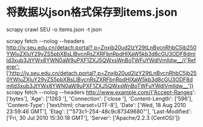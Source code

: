 # 将数据以json格式保存到items.json
scrapy crawl SEU -o items.json -t json

scrapy fetch --nolog --headers http://jy.seu.edu.cn/detach.portal?.p=Znxjb20ud2lzY29tLnBvcnRhbC5jb250YWluZXIuY29yZS5pbXBsLlBvcnRsZXRFbnRpdHlXaW5kb3d8cGU3ODF8dmlld3xub3JtYWx8YWN0aW9uPXF1ZXJ5QWxsWnBoTWFuYWdlVmlldw__/{'Referer':['http://jy.seu.edu.cn/detach.portal?.p=Znxjb20ud2lzY29tLnBvcnRhbC5jb250YWluZXIuY29yZS5pbXBsLlBvcnRsZXRFbnRpdHlXaW5kb3d8cGU3ODF8dmlld3xub3JtYWx8YWN0aW9uPXF1ZXJ5QWxsWnBoTWFuYWdlVmlldw__']}
scrapy fetch --nolog --headers http://www.example.com/{'Accept-Ranges': ['bytes'], 'Age': ['1263 '], 'Connection': ['close '], 'Content-Length': ['596'], 'Content-Type': ['text/html; charset=UTF-8'], 'Date': ['Wed, 18 Aug 2010 23:59:46 GMT'], 'Etag': ['"573c1-254-48c9c87349680"'], 'Last-Modified': ['Fri, 30 Jul 2010 15:30:18 GMT'], 'Server': ['Apache/2.2.3 (CentOS)']}